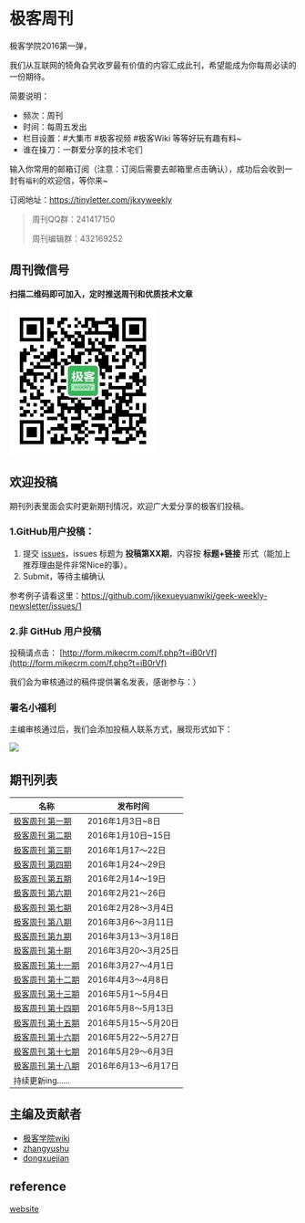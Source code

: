 # 极客周刊

极客学院2016第一弹，

我们从互联网的犄角旮旯收罗最有价值的内容汇成此刊，希望能成为你每周必读的一份期待。

简要说明：

- 频次：周刊
- 时间：每周五发出
- 栏目设置：#大集市 #极客视频 #极客Wiki 等等好玩有趣有料~
- 谁在操刀：一群爱分享的技术宅们

输入你常用的邮箱订阅（注意：订阅后需要去邮箱里点击确认），成功后会收到一封有`福利`的欢迎信，等你来~

订阅地址：<https://tinyletter.com/jkxyweekly>

>周刊QQ群：241417150
>
>周刊编辑群：432169252

## 周刊微信号

**扫描二维码即可加入，定时推送周刊和优质技术文章**

![](images/weixin.jpg)

## 欢迎投稿

期刊列表里面会实时更新期刊情况，欢迎广大爱分享的极客们投稿。

### 1.GitHub用户投稿：

1. 提交 [issues](https://github.com/jikexueyuanwiki/geek-weekly-newsletter/issues/new)，issues 标题为 **投稿第XX期**，内容按 **标题+链接** 形式（能加上推荐理由是件非常Nice的事）。
2. Submit，等待主编确认

参考例子请看这里：<https://github.com/jikexueyuanwiki/geek-weekly-newsletter/issues/1>

### 2.非 GitHub 用户投稿

投稿请点击： [http://form.mikecrm.com/f.php?t=iB0rVf](http://form.mikecrm.com/f.php?t=iB0rVf)   

我们会为审核通过的稿件提供署名发表，感谢参与：）   

### 署名小福利

主编审核通过后，我们会添加投稿人联系方式，展现形式如下：

![](images/0.png)

## 期刊列表

|名称|发布时间|
|------|-----------|
|[极客周刊 第一期](issues-1/newsletter-one.md) |2016年1月3日~8日|
|[极客周刊 第二期](issues-2/newsletter-two.md) |2016年1月10日~15日|
|[极客周刊 第三期](issues-3/newsletter-three.md)|2016年1月17～22日|
|[极客周刊 第四期](issues-4/newsletter-four.md)|2016年1月24～29日|
|[极客周刊 第五期](issues-5/newsletter-five.md)|2016年2月14～19日|
|[极客周刊 第六期](issues-6/newsletter-six.md)|2016年2月21～26日|
|[极客周刊 第七期](issues-7/newsletter-seven.md)|2016年2月28～3月4日|
|[极客周刊 第八期](issues-8/newsletter-eight.md)|2016年3月6～3月11日|
|[极客周刊 第九期](issues-9/newsletter-nine.md)|2016年3月13～3月18日|
|[极客周刊 第十期](issues-10/newsletter-ten.md)|2016年3月20～3月25日|
|[极客周刊 第十一期](issues-11/newsletter-eleven.md)|2016年3月27～4月1日|
|[极客周刊 第十二期](issues-12/newsletter-twelve.md)|2016年4月3～4月8日|
|[极客周刊 第十三期](newsletter-thirteen.md)|2016年5月1～5月4日|
|[极客周刊 第十四期](newsletter-fourteen.md)|2016年5月8～5月13日|
|[极客周刊 第十五期](newsletter-fifteen.md)|2016年5月15～5月20日|
|[极客周刊 第十六期](newsletter-sixteen.md)|2016年5月22～5月27日|
|[极客周刊 第十七期](newsletter-seventeen.md)|2016年5月29～6月3日|
|[极客周刊 第十八期](newsletter-eighteen.md)|2016年6月13～6月17日|
|持续更新ing......||

## 主编及贡献者

- [极客学院wiki](http://wiki.jikexueyuan.com)
- [zhangyushu](https://github.com/zhangyushu)
- [dongxuejian](https://github.com/YDMDFGOFIGHTING)

## reference

[website](reference.md)

